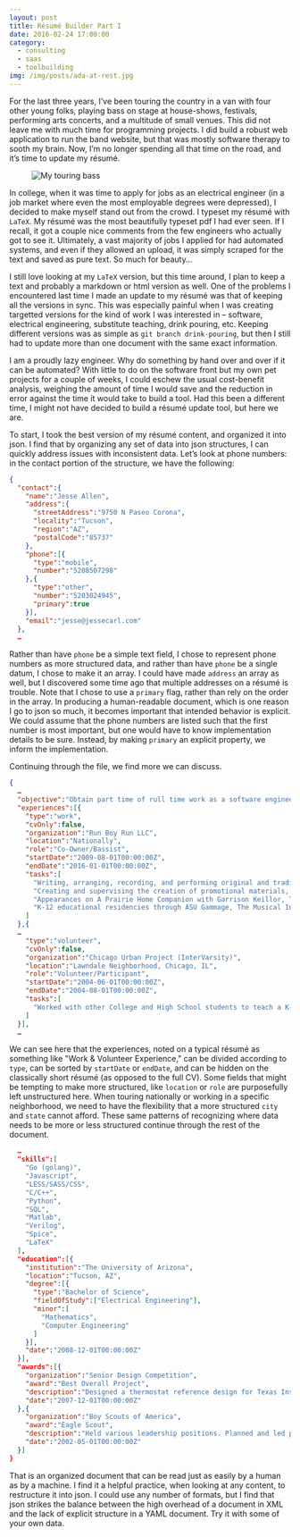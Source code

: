 ```yaml
---
layout: post
title: Résumé Builder Part I
date: 2016-02-24 17:00:00
category:
  - consulting
  - saas
  - toolbuilding
img: /img/posts/ada-at-rest.jpg
---
```


For the last three years, I’ve been touring the country in a van with four other young folks, playing bass on stage at house-shows, festivals, performing arts concerts, and a multitude of small venues. This did not leave me with much time for programming projects. I did build a robust web application to run the band website, but that was mostly software therapy to sooth my brain. Now, I’m no longer spending all that time on the road, and it’s time to update my résumé.<!--more-->

<figure class="thumbnail">
  <img src="{{ page.img }}" alt="My touring bass">
</figure>

In college, when it was time to apply for jobs as an electrical engineer (in a job market where even the most employable degrees were depressed), I decided to make myself stand out from the crowd. I typeset my résumé with `LaTeX`. My résumé was the most beautifully typeset pdf I had ever seen. If I recall, it got a couple nice comments from the few engineers who actually got to see it. Ultimately, a vast majority of jobs I applied for had automated systems, and even if they allowed an upload, it was simply scraped for the text and saved as pure text. So much for beauty…

I still love looking at my `LaTeX` version, but this time around, I plan to keep a text and probably a markdown or html version as well. One of the problems I encountered last time I made an update to my résumé was that of keeping all the versions in sync. This was especially painful when I was creating targetted versions for the kind of work I was interested in – software, electrical engineering, substitute teaching, drink pouring, etc. Keeping different versions was as simple as `git branch drink-pouring`, but then I still had to update more than one document with the same exact information.

I am a proudly lazy engineer. Why do something by hand over and over if it can be automated? With little to do on the software front but my own pet projects for a couple of weeks, I could eschew the usual cost-benefit analysis, weighing the amount of time I would save and the reduction in error against the time it would take to build a tool. Had this been a different time, I might not have decided to build a résumé update tool, but here we are.

To start, I took the best version of my résumé content, and organized it into json. I find that by organizing any set of data into json structures, I can quickly address issues with inconsistent data. Let’s look at phone numbers: in the contact portion of the structure, we have the following:

```json
{
  "contact":{
    "name":"Jesse Allen",
    "address":{
      "streetAddress":"9750 N Paseo Corona",
      "locality":"Tucson",
      "region":"AZ",
      "postalCode":"85737"
    },
    "phone":[{
      "type":"mobile",
      "number":"5208507298"
    },{
      "type":"other",
      "number":"5203024945",
      "primary":true
    }],
    "email":"jesse@jessecarl.com"
  },
  …
```

Rather than have `phone` be a simple text field, I chose to represent phone numbers as more structured data, and rather than have `phone` be a single datum, I chose to make it an array. I could have made `address` an array as well, but I discovered some time ago that multiple addresses on a résumé is trouble. Note that I chose to use a `primary` flag, rather than rely on the order in the array. In producing a human-readable document, which is one reason I go to json so much, it becomes important that intended behavior is explicit. We could assume that the phone numbers are listed such that the first number is most important, but one would have to know implementation details to be sure. Instead, by making `primary` an explicit property, we inform the implementation.

Continuing through the file, we find more we can discuss.

```json
{
  …
  "objective":"Obtain part time of rull time work as a software engineer.",
  "experiences":[{
    "type":"work",
    "cvOnly":false,
    "organization":"Run Boy Run LLC",
    "location":"Nationally",
    "role":"Co-Owner/Bassist",
    "startDate":"2009-08-01T00:00:00Z",
    "endDate":"2016-01-01T00:00:00Z",
    "tasks":[
      "Writing, arranging, recording, and performing original and traditional music.",
      "Creating and supervising the creation of promotional materials, artwork, multimedia, etc.",
      "Appearances on A Prairie Home Companion with Garrison Keillor, Telluride Bluegrass Festival, and more.",
      "K-12 educational residencies through ASU Gammage, The Musical Instrument Museum, and others across the country."
    ]
  },{
  …
    "type":"volunteer",
    "cvOnly":false,
    "organization":"Chicago Urban Project (InterVarsity)",
    "location":"Lawndale Neighborhood, Chicago, IL",
    "role":"Volunteer/Participant",
    "startDate":"2004-06-01T00:00:00Z",
    "endDate":"2004-08-01T00:00:00Z",
    "tasks":[
      "Worked with other College and High School students to teach a K-8 summer tutoring program through a collaboration of InterVarsity and Lawndale Christian Development Corporation."
    ]
  }],
  …
```

We can see here that the experiences, noted on a typical résumé as something like "Work & Volunteer Experience," can be divided according to `type`, can be sorted by `startDate` or `endDate`, and can be hidden on the classically short résumé (as opposed to the full CV). Some fields that might be tempting to make more structured, like `location` or `role` are purposefully left unstructured here. When touring nationally or working in a specific neighborhood, we need to have the flexibility that a more structured `city` and `state` cannot afford. These same patterns of recognizing where data needs to be more or less structured continue through the rest of the document.

```json
  …
  "skills":[
    "Go (golang)",
    "Javascript",
    "LESS/SASS/CSS",
    "C/C++",
    "Python",
    "SQL",
    "Matlab",
    "Verilog",
    "Spice",
    "LaTeX"
  ],
  "education":[{
    "institution":"The University of Arizona",
    "location":"Tucson, AZ",
    "degree":[{
      "type":"Bachelor of Science",
      "fieldOfStudy":["Electrical Engineering"],
      "minor":[
        "Mathematics",
        "Computer Engineering"
      ]
    }],
    "date":"2008-12-01T00:00:00Z"
  }],
  "awards":[{
    "organization":"Senior Design Competition",
    "award":"Best Overall Project",
    "description":"Designed a thermostat reference design for Texas Instruments. Was responsible for user interface hardware and software as well as the overall software organization.",
    "date":"2007-12-01T00:00:00Z"
  },{
    "organization":"Boy Scouts of America",
    "award":"Eagle Scout",
    "description":"Held various leadership positions. Planned and led project to collect clothing and other donations from about 1000 homes for Gospel Rescue Mission.",
    "date":"2002-05-01T00:00:00Z"
  }]
}
```

That is an organized document that can be read just as easily by a human as by a machine. I find it a helpful practice, when looking at any content, to restructure it into json. I could use any number of formats, but I find that json strikes the balance between the high overhead of a document in XML and the lack of explicit structure in a YAML document. Try it with some of your own data.
